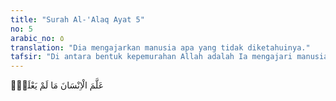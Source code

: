 ```yaml
---
title: "Surah Al-'Alaq Ayat 5"
no: 5
arabic_no: ٥
translation: "Dia mengajarkan manusia apa yang tidak diketahuinya."
tafsir: "Di antara bentuk kepemurahan Allah adalah Ia mengajari manusia mampu menggunakan alat tulis. Mengajari di sini maksudnya memberinya kemampuan menggunakannya. Dengan kemampuan menggunakan alat tulis itu, manusia bisa menuliskan temuannya sehingga dapat dibaca oleh orang lain dan generasi berikutnya. Dengan dibaca oleh orang lain, maka ilmu itu dapat dikembangkan. Dengan demikian, manusia dapat mengetahui apa yang sebelumnya belum diketahuinya, artinya ilmu itu akan terus berkembang. Demikianlah besarnya fungsi baca-tulis."
---
```

عَلَّمَ الْاِنْسَانَ مَا لَمْ يَعْلَمْۗ